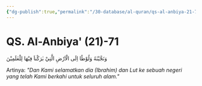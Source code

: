 ```yaml
---
{"dg-publish":true,"permalink":"/30-database/al-quran/qs-al-anbiya-21-71/"}
---
```



# QS. Al-Anbiya' (21)-71
وَنَجَّيْنٰهُ وَلُوْطًا اِلَى الْاَرْضِ الَّتِيْ بٰرَكْناَ فِيْهَا لِلْعٰلَمِيْنَ 

Artinya: *"Dan Kami selamatkan dia (Ibrahim) dan Lut ke sebuah negeri yang telah Kami berkahi untuk seluruh alam."*
